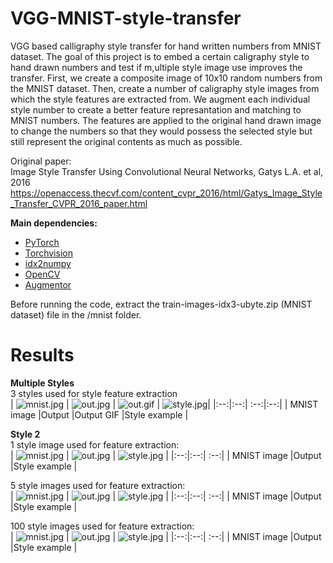 # VGG-MNIST-style-transfer

VGG based calligraphy style transfer for hand written numbers from MNIST dataset. The goal of this project is to embed a certain caligraphy style to hand drawn numbers and test if m,ultiple style image use improves the transfer. First, we create a composite image of 10x10 random numbers from the MNIST dataset. Then, create a number of caligraphy style images from which the style features are extracted from. We augment each individual style number to create a better feature represantation and matching to MNIST numbers. The features are applied to the original hand drawn image to change the numbers so that they would possess the selected style but still represent the original contents as much as possible.

Original paper:  
Image Style Transfer Using Convolutional Neural Networks, Gatys L.A. et al, 2016  
https://openaccess.thecvf.com/content_cvpr_2016/html/Gatys_Image_Style_Transfer_CVPR_2016_paper.html


**Main dependencies:**   
* [PyTorch](https://pytorch.org/)
* [Torchvision](https://pytorch.org/vision/stable/index.html)
* [idx2numpy](https://pypi.org/project/idx2numpy/)
* [OpenCV](https://pypi.org/project/opencv-python/)
* [Augmentor](https://github.com/mdbloice/Augmentor)



Before running the code, extract the train-images-idx3-ubyte.zip (MNIST dataset) file in the /mnist folder.



# Results  
**Multiple Styles**  
3 styles used for style feature extraction  
| ![mnist.jpg](https://github.com/reiniscimurs/VGG-MNIST-style-transfer/blob/main/mnist.jpg) | ![out.jpg](https://github.com/reiniscimurs/VGG-MNIST-style-transfer/blob/main/out.jpg) | ![out.gif](https://github.com/reiniscimurs/VGG-MNIST-style-transfer/blob/main/output.gif) | ![style.jpg](https://github.com/reiniscimurs/VGG-MNIST-style-transfer/blob/main/style.jpg)|
|:--:|:--:| :--:|:--:|
| MNIST image |Output |Output GIF |Style example |


**Style 2**  
1 style image used for feature extraction:  
| ![mnist.jpg](https://github.com/reiniscimurs/VGG-MNIST-style-transfer/blob/main/results/res%20num2-1/mnist.jpg) | ![out.jpg](https://github.com/reiniscimurs/VGG-MNIST-style-transfer/blob/main/results/res%20num2-1/out.jpg) | ![style.jpg](https://github.com/reiniscimurs/VGG-MNIST-style-transfer/blob/main/results/res%20num2-1/style.jpg) |
|:--:|:--:| :--:|
| MNIST image |Output |Style example  |

5 style images used for feature extraction:  
| ![mnist.jpg](https://github.com/reiniscimurs/VGG-MNIST-style-transfer/blob/main/results/res%20num2-5/mnist.jpg) | ![out.jpg](https://github.com/reiniscimurs/VGG-MNIST-style-transfer/blob/main/results/res%20num2-5/out.jpg) | ![style.jpg](https://github.com/reiniscimurs/VGG-MNIST-style-transfer/blob/main/results/res%20num2-5/style.jpg) |
|:--:|:--:| :--:|
| MNIST image |Output |Style example  |

100 style images used for feature extraction:  
| ![mnist.jpg](https://github.com/reiniscimurs/VGG-MNIST-style-transfer/blob/main/results/res%20num2-100/mnist.jpg) | ![out.jpg](https://github.com/reiniscimurs/VGG-MNIST-style-transfer/blob/main/results/res%20num2-100/out.jpg) | ![style.jpg](https://github.com/reiniscimurs/VGG-MNIST-style-transfer/blob/main/results/res%20num2-100/style.jpg) |
|:--:|:--:| :--:|
| MNIST image |Output |Style example  |



